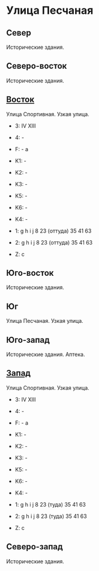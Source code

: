 # Улица Песчаная

## Север

Исторические здания.

## Северо-восток

Исторические здания.

## [Восток](./11540030.md)

Улица Спортивная.
Узкая улица.

* 3:    IV  XIII
* 4:    -
* F:    -
        a
* K1:   -
* K2:   -
* K3:   -
* K5:   -

* K6:   -
* K4:   -
* 1:    g   h   i   j
        8   23 (оттуда) 35  41  63
* 2:    g   h   i   j
        8   23 (оттуда) 35  41  63

* Z:    c

## Юго-восток

Исторические здания.

## Юг

Улица Песчаная.
Узкая улица.

## Юго-запад

Исторические здания.
Аптека.

## [Запад](./11520030.md)

Улица Спортивная.
Узкая улица.

* 3:    IV  XIII
* 4:    -
* F:    -
        a
* K1:   -
* K2:   -
* K3:   -
* K5:   -

* K6:   -
* K4:   -
* 1:    g   h   i   j
        8   23 (туда)   35  41  63
* 2:    g   h   i   j
        8   23 (туда)   35  41  63

* Z:    c

## Северо-запад

Исторические здания.
